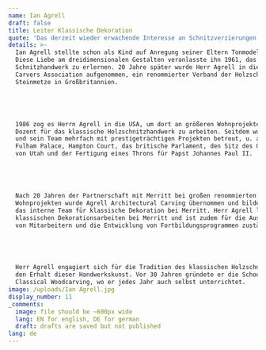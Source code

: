 ```yaml
---
name: Ian Agrell
draft: false
title: Leiter Klassische Dekoration
quote: 'Das derzeit wieder erwachende Interesse an Schnitzverzierungen und die Hochachtung davor sind inspirierend. Ich freue mich darauf, zur Weiterentwicklung dieser besonderen Kunstform beizutragen.'
details: >-
  Ian Agrell stellte schon als Kind auf Anregung seiner Eltern Tonmodelle her.
  Diese Liebe am dreidimensionalen Gestalten veranlasste ihn 1961, das
  Schnitzhandwerk zu erlernen. 20 Jahre später wurde Herr Agrell in die Master
  Carvers Association aufgenommen, ein renommierter Verband der Holzschnitzer und
  Steinmetze in Großbritannien.





  1986 zog es Herrn Agrell in die USA, um dort an größeren Wohnprojekten und als
  Dozent für das klassische Holzschnitzhandwerk zu arbeiten. Seitdem wurden er
  und sein Team mehrfach mit prestigeträchtigen Projekten betreut, u. a. für
  Fulham Palace, Hampton Court, das britische Parlament, den Sitz des Gouverneurs
  von Utah und der Fertigung eines Throns für Papst Johannes Paul II.





  Nach 20 Jahren der Partnerschaft mit Merritt bei großen renommierten
  Wohnprojekten wurde Agrell Architectural Carving übernommen und bildet heute
  das interne Team für klassische Dekoration bei Merritt. Herr Agrell leitet alle
  klassischen Dekorationsarbeiten bei Merritt und ist zudem für die Ausbildung
  von Mitarbeitern und die Entwicklung von Fortbildungsprogrammen zuständig.





  Herr Agrell engagiert sich für die Tradition des klassischen Holzschnitzens und
  den Erhalt dieser Handwerkskunst. Vor 30 Jahren gründete er die School of
  Classical Woodcarving, wo er jedes Jahr auch selbst unterrichtet.
image: /uploads/Ian Agrell.jpg
display_number: 11
_comments:
  image: file should be ~600px wide
  lang: EN for english, DE for german
  draft: drafts are saved but not published
lang: de
---
```

